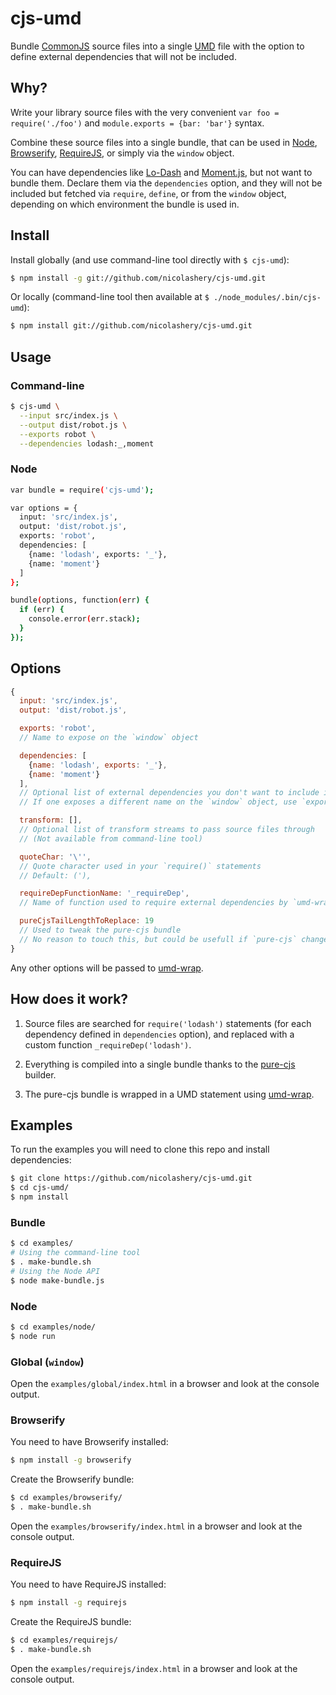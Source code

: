 # cjs-umd

Bundle [CommonJS](http://en.wikipedia.org/wiki/CommonJS) source files into a single [UMD](https://github.com/umdjs/umd) file with the option to define external dependencies that will not be included.

## Why?

Write your library source files with the very convenient `var foo = require('./foo')` and `module.exports = {bar: 'bar'}` syntax.

Combine these source files into a single bundle, that can be used in [Node](http://nodejs.org/), [Browserify](http://browserify.org/), [RequireJS](http://requirejs.org/), or simply via the `window` object.

You can have dependencies like [Lo-Dash](http://lodash.com/) and [Moment.js](Moment.js), but not want to bundle them. Declare them via the `dependencies` option, and they will not be included but fetched via `require`, `define`, or from the `window` object, depending on which environment the bundle is used in.

## Install

Install globally (and use command-line tool directly with `$ cjs-umd`):

```bash
$ npm install -g git://github.com/nicolashery/cjs-umd.git
```

Or locally (command-line tool then available at `$ ./node_modules/.bin/cjs-umd`):

```bash
$ npm install git://github.com/nicolashery/cjs-umd.git
```

## Usage

### Command-line

```bash
$ cjs-umd \
  --input src/index.js \
  --output dist/robot.js \
  --exports robot \
  --dependencies lodash:_,moment
```

### Node

```bash
var bundle = require('cjs-umd');

var options = {
  input: 'src/index.js',
  output: 'dist/robot.js',
  exports: 'robot',
  dependencies: [
    {name: 'lodash', exports: '_'},
    {name: 'moment'}
  ]
};

bundle(options, function(err) {
  if (err) {
    console.error(err.stack);
  }
});
```

## Options

```javascript
{
  input: 'src/index.js',
  output: 'dist/robot.js',

  exports: 'robot',
  // Name to expose on the `window` object

  dependencies: [
    {name: 'lodash', exports: '_'},
    {name: 'moment'}
  ],
  // Optional list of external dependencies you don't want to include in bundle
  // If one exposes a different name on the `window` object, use `exports`

  transform: [],
  // Optional list of transform streams to pass source files through
  // (Not available from command-line tool)

  quoteChar: '\'',
  // Quote character used in your `require()` statements
  // Default: ('),

  requireDepFunctionName: '_requireDep',
  // Name of function used to require external dependencies by `umd-wrap`

  pureCjsTailLengthToReplace: 19
  // Used to tweak the pure-cjs bundle
  // No reason to touch this, but could be usefull if `pure-cjs` changes
}
```

Any other options will be passed to [umd-wrap](https://github.com/nicolashery/umd-wrap).

## How does it work?

1. Source files are searched for `require('lodash')` statements (for each dependency defined in `dependencies` option), and replaced with a custom function `_requireDep('lodash')`.

2. Everything is compiled into a single bundle thanks to the [pure-cjs](https://github.com/RReverser/pure-cjs) builder.

3. The pure-cjs bundle is wrapped in a UMD statement using [umd-wrap](https://github.com/nicolashery/umd-wrap).

## Examples

To run the examples you will need to clone this repo and install dependencies:

```bash
$ git clone https://github.com/nicolashery/cjs-umd.git
$ cd cjs-umd/
$ npm install
```

### Bundle

```bash
$ cd examples/
# Using the command-line tool
$ . make-bundle.sh
# Using the Node API
$ node make-bundle.js
```

### Node

```bash
$ cd examples/node/
$ node run
```

### Global (`window`)

Open the `examples/global/index.html` in a browser and look at the console output.

### Browserify

You need to have Browserify installed:

```bash
$ npm install -g browserify
```

Create the Browserify bundle:

```bash
$ cd examples/browserify/
$ . make-bundle.sh
```

Open the `examples/browserify/index.html` in a browser and look at the console output.

### RequireJS

You need to have RequireJS installed:

```bash
$ npm install -g requirejs
```

Create the RequireJS bundle:

```bash
$ cd examples/requirejs/
$ . make-bundle.sh
```

Open the `examples/requirejs/index.html` in a browser and look at the console output.
